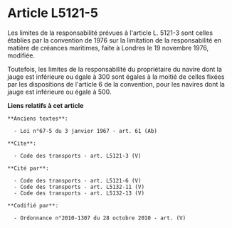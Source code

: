 # Article L5121-5

Les limites de la responsabilité prévues à l'article L. 5121-3 sont celles établies par la convention de 1976 sur la
limitation de la responsabilité en matière de créances maritimes, faite à Londres le 19 novembre 1976, modifiée. 

Toutefois, les limites de la responsabilité du propriétaire du navire dont la jauge est inférieure ou égale à 300 sont égales
à la moitié de celles fixées par les dispositions de l'article 6 de la convention, pour les navires dont la jauge est
inférieure ou égale à 500.

**Liens relatifs à cet article**

	**Anciens textes**:

	  - Loi n°67-5 du 3 janvier 1967 - art. 61 (Ab)

	**Cite**:

	  - Code des transports - art. L5121-3 (V)

	**Cité par**:

	  - Code des transports - art. L5121-6 (V)
	  - Code des transports - art. L5132-11 (V)
	  - Code des transports - art. L5132-13 (V)

	**Codifié par**:

	  - Ordonnance n°2010-1307 du 28 octobre 2010 - art. (V)

